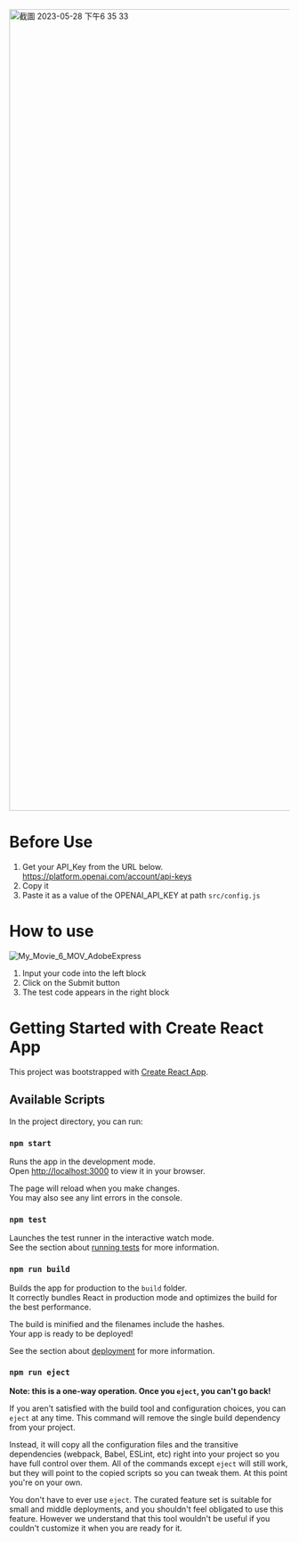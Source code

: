 <img width="1439" alt="截圖 2023-05-28 下午6 35 33" src="https://github.com/TN666/no-thinking-testing/assets/44137240/d2e116bc-776c-4464-83d2-8a0aac930e41">

# Before Use
1. Get your API_Key from the URL below. https://platform.openai.com/account/api-keys
2. Copy it
3. Paste it as a value of the OPENAI_API_KEY at path `src/config.js`

# How to use

![My_Movie_6_MOV_AdobeExpress](https://github.com/TN666/no-thinking-testing/assets/44137240/f00b7253-eed4-49df-a9b0-27685fcb495e)

1. Input your code into the left block
2. Click on the Submit button
3. The test code appears in the right block

# Getting Started with Create React App

This project was bootstrapped with [Create React App](https://github.com/facebook/create-react-app).

## Available Scripts

In the project directory, you can run:

### `npm start`

Runs the app in the development mode.\
Open [http://localhost:3000](http://localhost:3000) to view it in your browser.

The page will reload when you make changes.\
You may also see any lint errors in the console.

### `npm test`

Launches the test runner in the interactive watch mode.\
See the section about [running tests](https://facebook.github.io/create-react-app/docs/running-tests) for more information.

### `npm run build`

Builds the app for production to the `build` folder.\
It correctly bundles React in production mode and optimizes the build for the best performance.

The build is minified and the filenames include the hashes.\
Your app is ready to be deployed!

See the section about [deployment](https://facebook.github.io/create-react-app/docs/deployment) for more information.

### `npm run eject`

**Note: this is a one-way operation. Once you `eject`, you can't go back!**

If you aren't satisfied with the build tool and configuration choices, you can `eject` at any time. This command will remove the single build dependency from your project.

Instead, it will copy all the configuration files and the transitive dependencies (webpack, Babel, ESLint, etc) right into your project so you have full control over them. All of the commands except `eject` will still work, but they will point to the copied scripts so you can tweak them. At this point you're on your own.

You don't have to ever use `eject`. The curated feature set is suitable for small and middle deployments, and you shouldn't feel obligated to use this feature. However we understand that this tool wouldn't be useful if you couldn't customize it when you are ready for it.
